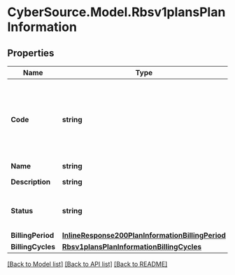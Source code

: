 # CyberSource.Model.Rbsv1plansPlanInformation
## Properties

Name | Type | Description | Notes
------------ | ------------- | ------------- | -------------
**Code** | **string** | Plan code is an optional field, If not provided system generates and assign one  | [optional] 
**Name** | **string** | Plan name  | 
**Description** | **string** | Plan description  | [optional] 
**Status** | **string** | Plan Status:  - &#x60;DRAFT&#x60;  - &#x60;ACTIVE&#x60; (default)  | [optional] 
**BillingPeriod** | [**InlineResponse200PlanInformationBillingPeriod**](InlineResponse200PlanInformationBillingPeriod.md) |  | [optional] 
**BillingCycles** | [**Rbsv1plansPlanInformationBillingCycles**](Rbsv1plansPlanInformationBillingCycles.md) |  | [optional] 

[[Back to Model list]](../README.md#documentation-for-models) [[Back to API list]](../README.md#documentation-for-api-endpoints) [[Back to README]](../README.md)


